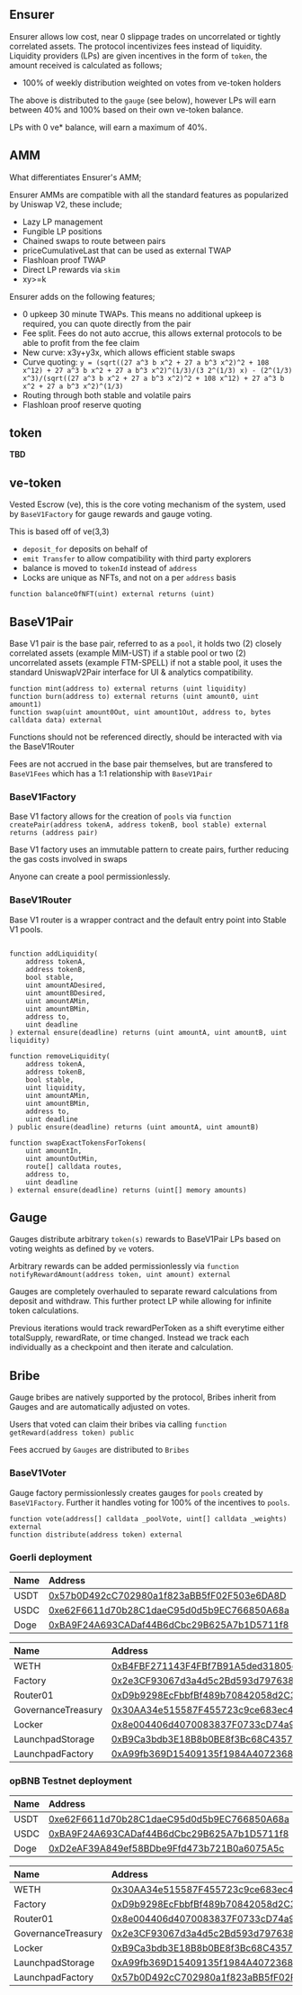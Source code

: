 ## Ensurer

Ensurer allows low cost, near 0 slippage trades on uncorrelated or tightly correlated assets. The protocol incentivizes fees instead of liquidity. Liquidity providers (LPs) are given incentives in the form of `token`, the amount received is calculated as follows;

* 100% of weekly distribution weighted on votes from ve-token holders

The above is distributed to the `gauge` (see below), however LPs will earn between 40% and 100% based on their own ve-token balance.

LPs with 0 ve* balance, will earn a maximum of 40%.

## AMM

What differentiates Ensurer's AMM;

Ensurer AMMs are compatible with all the standard features as popularized by Uniswap V2, these include;

* Lazy LP management
* Fungible LP positions
* Chained swaps to route between pairs
* priceCumulativeLast that can be used as external TWAP
* Flashloan proof TWAP
* Direct LP rewards via `skim`
* xy>=k

Ensurer adds on the following features;

* 0 upkeep 30 minute TWAPs. This means no additional upkeep is required, you can quote directly from the pair
* Fee split. Fees do not auto accrue, this allows external protocols to be able to profit from the fee claim
* New curve: x3y+y3x, which allows efficient stable swaps
* Curve quoting: `y = (sqrt((27 a^3 b x^2 + 27 a b^3 x^2)^2 + 108 x^12) + 27 a^3 b x^2 + 27 a b^3 x^2)^(1/3)/(3 2^(1/3) x) - (2^(1/3) x^3)/(sqrt((27 a^3 b x^2 + 27 a b^3 x^2)^2 + 108 x^12) + 27 a^3 b x^2 + 27 a b^3 x^2)^(1/3)`
* Routing through both stable and volatile pairs
* Flashloan proof reserve quoting

## token

**TBD**

## ve-token

Vested Escrow (ve), this is the core voting mechanism of the system, used by `BaseV1Factory` for gauge rewards and gauge voting.

This is based off of ve(3,3)

* `deposit_for` deposits on behalf of
* `emit Transfer` to allow compatibility with third party explorers
* balance is moved to `tokenId` instead of `address`
* Locks are unique as NFTs, and not on a per `address` basis

```
function balanceOfNFT(uint) external returns (uint)
```

## BaseV1Pair

Base V1 pair is the base pair, referred to as a `pool`, it holds two (2) closely correlated assets (example MIM-UST) if a stable pool or two (2) uncorrelated assets (example FTM-SPELL) if not a stable pool, it uses the standard UniswapV2Pair interface for UI & analytics compatibility.

```
function mint(address to) external returns (uint liquidity)
function burn(address to) external returns (uint amount0, uint amount1)
function swap(uint amount0Out, uint amount1Out, address to, bytes calldata data) external
```

Functions should not be referenced directly, should be interacted with via the BaseV1Router

Fees are not accrued in the base pair themselves, but are transfered to `BaseV1Fees` which has a 1:1 relationship with `BaseV1Pair`

### BaseV1Factory

Base V1 factory allows for the creation of `pools` via ```function createPair(address tokenA, address tokenB, bool stable) external returns (address pair)```

Base V1 factory uses an immutable pattern to create pairs, further reducing the gas costs involved in swaps

Anyone can create a pool permissionlessly.

### BaseV1Router

Base V1 router is a wrapper contract and the default entry point into Stable V1 pools.

```

function addLiquidity(
    address tokenA,
    address tokenB,
    bool stable,
    uint amountADesired,
    uint amountBDesired,
    uint amountAMin,
    uint amountBMin,
    address to,
    uint deadline
) external ensure(deadline) returns (uint amountA, uint amountB, uint liquidity)

function removeLiquidity(
    address tokenA,
    address tokenB,
    bool stable,
    uint liquidity,
    uint amountAMin,
    uint amountBMin,
    address to,
    uint deadline
) public ensure(deadline) returns (uint amountA, uint amountB)

function swapExactTokensForTokens(
    uint amountIn,
    uint amountOutMin,
    route[] calldata routes,
    address to,
    uint deadline
) external ensure(deadline) returns (uint[] memory amounts)

```

## Gauge

Gauges distribute arbitrary `token(s)` rewards to BaseV1Pair LPs based on voting weights as defined by `ve` voters.

Arbitrary rewards can be added permissionlessly via ```function notifyRewardAmount(address token, uint amount) external```

Gauges are completely overhauled to separate reward calculations from deposit and withdraw. This further protect LP while allowing for infinite token calculations.

Previous iterations would track rewardPerToken as a shift everytime either totalSupply, rewardRate, or time changed. Instead we track each individually as a checkpoint and then iterate and calculation.

## Bribe

Gauge bribes are natively supported by the protocol, Bribes inherit from Gauges and are automatically adjusted on votes.

Users that voted can claim their bribes via calling ```function getReward(address token) public```

Fees accrued by `Gauges` are distributed to `Bribes`

### BaseV1Voter

Gauge factory permissionlessly creates gauges for `pools` created by `BaseV1Factory`. Further it handles voting for 100% of the incentives to `pools`.

```
function vote(address[] calldata _poolVote, uint[] calldata _weights) external
function distribute(address token) external
```


### Goerli deployment

| Name   | Address                                                                                                                                |
|:-------|:---------------------------------------------------------------------------------------------------------------------------------------|
| USDT   | [0x57b0D492cC702980a1f823aBB5fF02F503e6DA8D](https://goerli.etherscan.com/address/0x57b0D492cC702980a1f823aBB5fF02F503e6DA8D)          |
| USDC   | [0xe62F6611d70b28C1daeC95d0d5b9EC766850A68a](https://goerli.etherscan.com/address/0xe62F6611d70b28C1daeC95d0d5b9EC766850A68a)          |
| Doge   | [0xBA9F24A693CADaf44B6dCbc29B625A7b1D5711f8](https://goerli.etherscan.com/address/0xBA9F24A693CADaf44B6dCbc29B625A7b1D5711f8)          |

| Name                 | Address                                                                                                                        |
|:---------------------|:-------------------------------------------------------------------------------------------------------------------------------|
| WETH                 | [0xB4FBF271143F4FBf7B91A5ded31805e42b2208d6](https://goerli.etherscan.com/address/0xB4FBF271143F4FBf7B91A5ded31805e42b2208d6)  |
| Factory              | [0x2e3CF93067d3a4d5c2Bd593d797638427e7a6B94](https://goerli.etherscan.com/address/0x2e3CF93067d3a4d5c2Bd593d797638427e7a6B94)  |
| Router01             | [0xD9b9298EcFbbfBf489b70842058d2C33692725Ce](https://goerli.etherscan.com/address/0xD9b9298EcFbbfBf489b70842058d2C33692725Ce)  |
| GovernanceTreasury   | [0x30AA34e515587F455723c9ce683ec43f9a62E4dc](https://goerli.etherscan.com/address/0x30AA34e515587F455723c9ce683ec43f9a62E4dc)  |
| Locker               | [0x8e004406d4070083837F0733cD74a9e0F93Fa411](https://goerli.etherscan.com/address/0x8e004406d4070083837F0733cD74a9e0F93Fa411)  |
| LaunchpadStorage     | [0xB9Ca3bdb3E18B8b0BE8f3Bc68C435793C9C48bBA](https://goerli.etherscan.com/address/0xB9Ca3bdb3E18B8b0BE8f3Bc68C435793C9C48bBA)  |
| LaunchpadFactory     | [0xA99fb369D15409135f1984A40723688Beb46B3E6](https://goerli.etherscan.com/address/0xA99fb369D15409135f1984A40723688Beb46B3E6)  |


### opBNB Testnet deployment

| Name   | Address                                                                                                                                |
|:-------|:---------------------------------------------------------------------------------------------------------------------------------------|
| USDT   | [0xe62F6611d70b28C1daeC95d0d5b9EC766850A68a](https://opbnbscan.com/address/0xe62F6611d70b28C1daeC95d0d5b9EC766850A68a)          |
| USDC   | [0xBA9F24A693CADaf44B6dCbc29B625A7b1D5711f8](https://opbnbscan.com/address/0xBA9F24A693CADaf44B6dCbc29B625A7b1D5711f8)          |
| Doge   | [0xD2eAF39A849ef58BDbe9Ffd473b721B0a6075A5c](https://opbnbscan.com/address/0xD2eAF39A849ef58BDbe9Ffd473b721B0a6075A5c)          |

| Name                 | Address                                                                                                                        |
|:---------------------|:-------------------------------------------------------------------------------------------------------------------------------|
| WETH                 | [0x30AA34e515587F455723c9ce683ec43f9a62E4dc](https://opbnbscan.com/address/0x30AA34e515587F455723c9ce683ec43f9a62E4dc)  |
| Factory              | [0xD9b9298EcFbbfBf489b70842058d2C33692725Ce](https://opbnbscan.com/address/0xD9b9298EcFbbfBf489b70842058d2C33692725Ce)  |
| Router01             | [0x8e004406d4070083837F0733cD74a9e0F93Fa411](https://opbnbscan.com/address/0x8e004406d4070083837F0733cD74a9e0F93Fa411)  |
| GovernanceTreasury   | [0x2e3CF93067d3a4d5c2Bd593d797638427e7a6B94](https://opbnbscan.com/address/0x2e3CF93067d3a4d5c2Bd593d797638427e7a6B94)  |
| Locker               | [0xB9Ca3bdb3E18B8b0BE8f3Bc68C435793C9C48bBA](https://opbnbscan.com/address/0xB9Ca3bdb3E18B8b0BE8f3Bc68C435793C9C48bBA)  |
| LaunchpadStorage     | [0xA99fb369D15409135f1984A40723688Beb46B3E6](https://opbnbscan.com/address/0xA99fb369D15409135f1984A40723688Beb46B3E6)  |
| LaunchpadFactory     | [0x57b0D492cC702980a1f823aBB5fF02F503e6DA8D](https://opbnbscan.com/address/0x57b0D492cC702980a1f823aBB5fF02F503e6DA8D)  |
